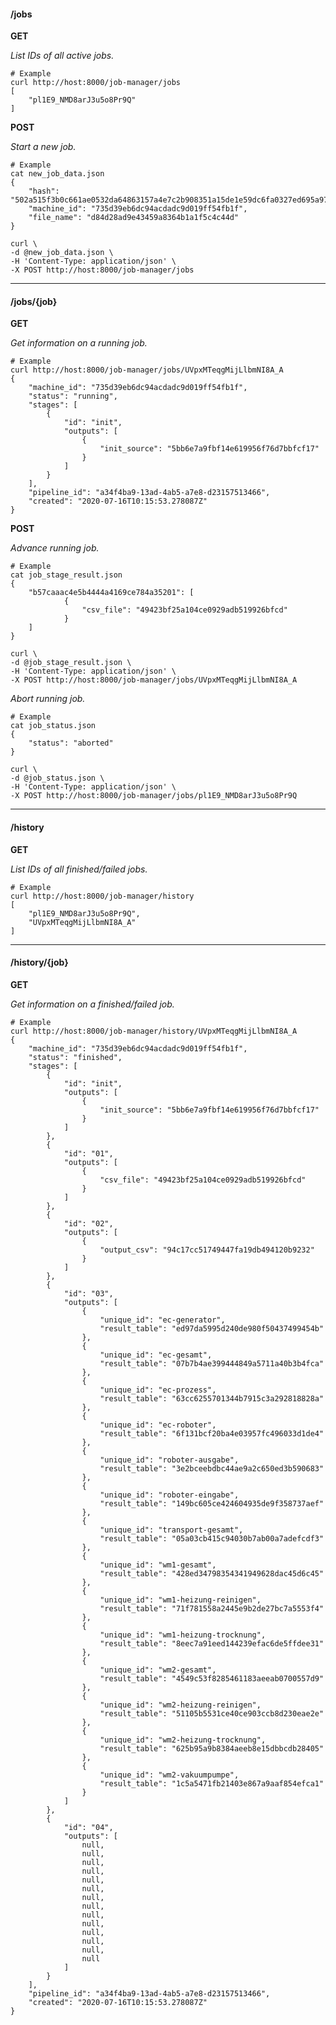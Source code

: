 #### /jobs

**GET**

_List IDs of all active jobs._

    # Example
    curl http://host:8000/job-manager/jobs
    [
        "pl1E9_NMD8arJ3u5o8Pr9Q"
    ]

**POST**

_Start a new job._

    # Example
    cat new_job_data.json
    {
        "hash": "502a515f3b0c661ae0532da64863157a4e7c2b908351a15de1e59dc6fa0327ed695a9708ebaf312a1dd70617b573af6b52f45a380ccb29a3104f85560a102477",
        "machine_id": "735d39eb6dc94acdadc9d019ff54fb1f",
        "file_name": "d84d28ad9e43459a8364b1a1f5c4c44d"
    }

    curl \
    -d @new_job_data.json \
    -H 'Content-Type: application/json' \
    -X POST http://host:8000/job-manager/jobs

----

#### /jobs/{job}

**GET**

_Get information on a running job._

    # Example
    curl http://host:8000/job-manager/jobs/UVpxMTeqgMijLlbmNI8A_A
    {
        "machine_id": "735d39eb6dc94acdadc9d019ff54fb1f",
        "status": "running",
        "stages": [
            {
                "id": "init",
                "outputs": [
                    {
                        "init_source": "5bb6e7a9fbf14e619956f76d7bbfcf17"
                    }
                ]
            }
        ],
        "pipeline_id": "a34f4ba9-13ad-4ab5-a7e8-d23157513466",
        "created": "2020-07-16T10:15:53.278087Z"
    }

**POST**

_Advance running job._

    # Example
    cat job_stage_result.json
    {
        "b57caaac4e5b4444a4169ce784a35201": [
                {
                    "csv_file": "49423bf25a104ce0929adb519926bfcd"
                }
        ]
    }

    curl \
    -d @job_stage_result.json \
    -H 'Content-Type: application/json' \
    -X POST http://host:8000/job-manager/jobs/UVpxMTeqgMijLlbmNI8A_A


_Abort running job._

    # Example
    cat job_status.json
    {
        "status": "aborted"
    }

    curl \
    -d @job_status.json \
    -H 'Content-Type: application/json' \
    -X POST http://host:8000/job-manager/jobs/pl1E9_NMD8arJ3u5o8Pr9Q

----

#### /history

**GET**

_List IDs of all finished/failed jobs._

    # Example
    curl http://host:8000/job-manager/history
    [
        "pl1E9_NMD8arJ3u5o8Pr9Q",
        "UVpxMTeqgMijLlbmNI8A_A"
    ]

----

#### /history/{job}

**GET**

_Get information on a finished/failed job._

    # Example
    curl http://host:8000/job-manager/history/UVpxMTeqgMijLlbmNI8A_A
    {
        "machine_id": "735d39eb6dc94acdadc9d019ff54fb1f",
        "status": "finished",
        "stages": [
            {
                "id": "init",
                "outputs": [
                    {
                        "init_source": "5bb6e7a9fbf14e619956f76d7bbfcf17"
                    }
                ]
            },
            {
                "id": "01",
                "outputs": [
                    {
                        "csv_file": "49423bf25a104ce0929adb519926bfcd"
                    }
                ]
            },
            {
                "id": "02",
                "outputs": [
                    {
                        "output_csv": "94c17cc51749447fa19db494120b9232"
                    }
                ]
            },
            {
                "id": "03",
                "outputs": [
                    {
                        "unique_id": "ec-generator",
                        "result_table": "ed97da5995d240de980f50437499454b"
                    },
                    {
                        "unique_id": "ec-gesamt",
                        "result_table": "07b7b4ae399444849a5711a40b3b4fca"
                    },
                    {
                        "unique_id": "ec-prozess",
                        "result_table": "63cc6255701344b7915c3a292818828a"
                    },
                    {
                        "unique_id": "ec-roboter",
                        "result_table": "6f131bcf20ba4e03957fc496033d1de4"
                    },
                    {
                        "unique_id": "roboter-ausgabe",
                        "result_table": "3e2bceebdbc44ae9a2c650ed3b590683"
                    },
                    {
                        "unique_id": "roboter-eingabe",
                        "result_table": "149bc605ce424604935de9f358737aef"
                    },
                    {
                        "unique_id": "transport-gesamt",
                        "result_table": "05a03cb415c94030b7ab00a7adefcdf3"
                    },
                    {
                        "unique_id": "wm1-gesamt",
                        "result_table": "428ed34798354341949628dac45d6c45"
                    },
                    {
                        "unique_id": "wm1-heizung-reinigen",
                        "result_table": "71f781558a2445e9b2de27bc7a5553f4"
                    },
                    {
                        "unique_id": "wm1-heizung-trocknung",
                        "result_table": "8eec7a91eed144239efac6de5ffdee31"
                    },
                    {
                        "unique_id": "wm2-gesamt",
                        "result_table": "4549c53f8285461183aeeab0700557d9"
                    },
                    {
                        "unique_id": "wm2-heizung-reinigen",
                        "result_table": "51105b5531ce40ce903ccb8d230eae2e"
                    },
                    {
                        "unique_id": "wm2-heizung-trocknung",
                        "result_table": "625b95a9b8384aeeb8e15dbbcdb28405"
                    },
                    {
                        "unique_id": "wm2-vakuumpumpe",
                        "result_table": "1c5a5471fb21403e867a9aaf854efca1"
                    }
                ]
            },
            {
                "id": "04",
                "outputs": [
                    null,
                    null,
                    null,
                    null,
                    null,
                    null,
                    null,
                    null,
                    null,
                    null,
                    null,
                    null,
                    null,
                    null
                ]
            }
        ],
        "pipeline_id": "a34f4ba9-13ad-4ab5-a7e8-d23157513466",
        "created": "2020-07-16T10:15:53.278087Z"
    }
